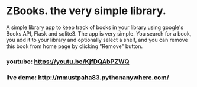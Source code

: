# ZBooks. the very simple library.
A simple library app to keep track of books in your library using google's Books API, Flask and sqlite3.
The app is very simple. You search for a book, you add it to your library and optionally select a shelf, and you can 
remove this book from home page by clicking "Remove" button.

### youtube: https://youtu.be/KjfDQAbPZWQ

### live demo: http://mmustpaha83.pythonanywhere.com/
